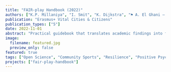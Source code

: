 ```yaml
---
title: "FAIR-play Handbook (2022)"
authors: ["K.P. Millaniya", "I. Smit", "K. Dijkstra", "⚑ A. El Ghani – data analysis"]
publication: "Erasmus+ Vital Cities & Citizens"
publication_types: ["5"]
date: 2022-11-01
abstract: "Practical guidebook that translates academic findings into football-club training routines."
image:
  filename: featured.jpg
  preview_only: false
featured: true
tags: ["Open Science", "Community Sports", "Resilience", "Positive Psychology"]
projects: ["fair-play-handbook"]
---
```




